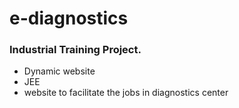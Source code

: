 # e-diagnostics
### Industrial Training Project.
* Dynamic website
* JEE
* website to facilitate the jobs in diagnostics center
